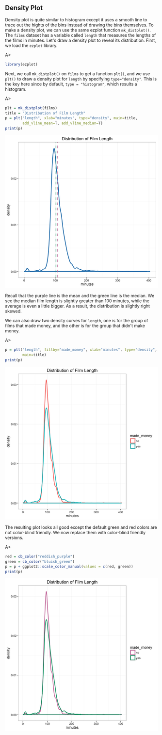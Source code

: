 ## Density Plot

Density plot is quite similar to histogram except it uses a smooth line to trace out the hights of the bins instead of drawing the bins themselves. To make a density plot, we can use the same ezplot function `mk_distplot()`. The `films` dataset has a variable called `length` that measures the lengths of the films in minutes. Let's draw a density plot to reveal its distribution. First, we load the `ezplot` library. 

A>
```r
library(ezplot)
```

Next, we call `mk_distplot()` on `films` to get a function `plt()`, and we use `plt()` to draw a density plot for `length` by specifying `type="density"`. This is the key here since by default, `type = "histogram"`, which results a histogram.

A>
```r
plt = mk_distplot(films)
title = "Distribution of Film Length"
p = plt("length", xlab="minutes", type="density", main=title, 
        add_vline_mean=T, add_vline_median=T)
print(p)
```

![Distribution of Film Length](images/density_length-1.png) 

Recall that the purple line is the mean and the green line is the median. We see the median film length is slightly greater than 100 minutes, while the average is even a little bigger. As a result, the distribution is slightly right skewed. 

We can also draw two density curves for `length`, one is for the group of films that made money, and the other is for the group that didn't make money. 

A>
```r
p = plt("length", fillby="made_money", xlab="minutes", type="density",
        main=title)
print(p)
```

![Distribution of Film Length by Two Groups](images/density_length_by_made_money-1.png) 

The resulting plot looks all good except the default green and red colors are not color-blind friendly. We now replace them with color-blind friendly versions. 

A>
```r
red = cb_color("reddish_purple")
green = cb_color("bluish_green")
p = p + ggplot2::scale_color_manual(values = c(red, green))
print(p)
```

![Distribution of Film Length by Two Groups, Color-blind Friendly](images/density_length_by_made_money_cb-1.png) 